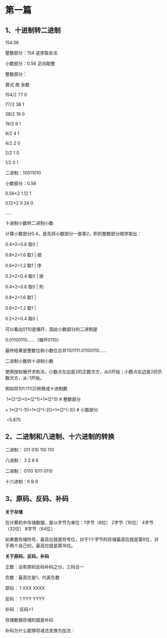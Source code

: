 # 第一篇

## 1、十进制转二进制

154.56

整数部分：154  逆序取余法

小数部分：0.56 正向取整

整数部分：

算式      商     余数

154/2     77      0

77/2      38      1

38/2      19      0

19/2      9      1

9/2       4       1

4/2       2       0

2/2       1       0

1/2       0       1

二进制：10011010

小数部分：0.56 

0.56*2   1.12      1

0.12*2   0.24     0

.....

 

十进制小数转二进制小数

计算小数部分0.4，首先将小数部分一直乘2，积的整数部分顺序取出：

0.4*2=0.8   取0   |                

0.8*2=1.6   取1   | 顺

0.6*2=1.2   取1   | 序

0.2*2=0.4   取0   | 排

0.4*2=0.8   取0   | 列

0.8*2=1.6   取1   |

0.6*2=1.2   取1   |

0.2*2=0.4   取0   |

 

可以看出0110是循环，因此小数部分的二进制是

0.01100110……（循环0110）

 

最终结果是整数位和小数位合并1101111.01100110……

 

 

二进制小数转十进制小数

使用按权展开求和法，小数点左边是2的正数次方，从0开始；小数点右边是2的负数次方，从-1开始。

 

例如将101.111(2)转换成十进制数

 

​        1*(2^2)+0*(2^1)+1*(2^0)    # 整数部分

 

 \+ 1*(2^(-1))+1*(2^(-2))+1*(2^(-3))    # 小数部分

 

​                       =5.875

 

## 2、二进制和八进制、十六进制的转换

二进制： 011  010  110  110

八进制：  3     2    6    6

二进制： 0110 1011 0110

十六进制：6    B   6

 

## 3、原码、反码、补码

**关于存储**

在计算机中存储数据，是以字节为单位：1字节（8位）  2字节（16位）  4字节（32位） 8字节（64位）

如果要存储符号，最高位就是符号位，对于1个字节的存储最高位就是第8位，对于两个自己的，最高位就是第16位。

**关于原码，反码，补码**

正数：没有原码反码补码之分，三码合一

负数：最高位是1，代表负数

原码： 1 XXX XXXX

反码： 1 YYY YYYY

补码 ：反码+1

存储数据存储的就是补码

补码为什么能够将减法变换为加法：